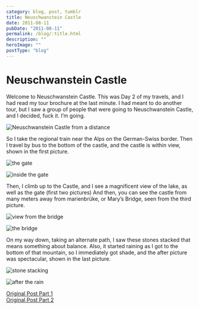 ```yaml
---
category: blog, post, tumblr
title: Neuschwanstein Castle
date: 2011-08-11
pubDate: "2011-08-11"
permalink: /blog/:title.html
description: ""
heroImage: ""
postType: "blog"
---
```


# Neuschwanstein Castle

Welcome to Neuschwanstein Castle. This was Day 2 of my travels, and I had read my tour brochure at the last minute. I had meant to do another tour, but I saw a group of people that were going to Neuschwanstein Castle, and I decided, fuck it. I’m going.

![Neuschwanstein Castle from a distance](http://68.media.tumblr.com/tumblr_loyhrvMuZx1qz81kho1_r1_500.jpg)

So I take the regional train near the Alps on the German-Swiss border. Then I travel by bus to the bottom of the castle, and the castle is within view, shown in the first picture.

![the gate](http://68.media.tumblr.com/tumblr_lqttnpqGha1qz81kho1_1280.jpg)

![inside the gate](http://68.media.tumblr.com/tumblr_lqttnpqGha1qz81kho2_1280.jpg)

Then, I climb up to the Castle, and I see a magnificent view of the lake, as well as the gate (first two pictures) And then, you can see the castle from many meters away from marienbrüke, or Mary’s Bridge, seen from the third picture.

![view from the bridge](http://68.media.tumblr.com/tumblr_lqttnpqGha1qz81kho3_1280.jpg)

![the bridge](http://68.media.tumblr.com/tumblr_lqttnpqGha1qz81kho4_1280.jpg)

On my way down, taking an alternate path, I saw these stones stacked that means something about balance. Also, it started raining as I got to the bottom of that mountain, so I immediately got shade, and the after picture was spectacular, shown in the last picture.

![stone stacking](http://68.media.tumblr.com/tumblr_lqttnpqGha1qz81kho5_1280.jpg)

![after the rain](http://68.media.tumblr.com/tumblr_lqttnpqGha1qz81kho6_1280.jpg)

[Original Post Part 1](http://jermspeaks.com/post/9655834259/welcome-to-neuschwanstein-castle-this-was-day-2)  
[Original Post Part 2](http://jermspeaks.com/post/9656310591/then-i-climb-up-to-the-castle-and-i-see)
